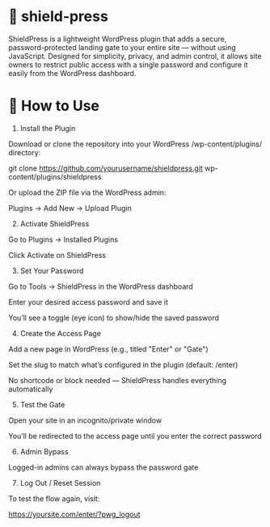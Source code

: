 # 🔐 shield-press
ShieldPress is a lightweight WordPress plugin that adds a secure, password-protected landing gate to your entire site — without using JavaScript. Designed for simplicity, privacy, and admin control, it allows site owners to restrict public access with a single password and configure it easily from the WordPress dashboard.

# 🚀 How to Use
1. Install the Plugin

Download or clone the repository into your WordPress /wp-content/plugins/ directory:

git clone https://github.com/yourusername/shieldpress.git wp-content/plugins/shieldpress

Or upload the ZIP file via the WordPress admin:

Plugins → Add New → Upload Plugin

2. Activate ShieldPress

Go to Plugins → Installed Plugins

Click Activate on ShieldPress

3. Set Your Password

Go to Tools → ShieldPress in the WordPress dashboard

Enter your desired access password and save it

You’ll see a toggle (eye icon) to show/hide the saved password

4. Create the Access Page

Add a new page in WordPress (e.g., titled "Enter" or "Gate")

Set the slug to match what’s configured in the plugin (default: /enter)

No shortcode or block needed — ShieldPress handles everything automatically

5. Test the Gate

Open your site in an incognito/private window

You’ll be redirected to the access page until you enter the correct password

6. Admin Bypass

Logged-in admins can always bypass the password gate

7. Log Out / Reset Session

To test the flow again, visit:

https://yoursite.com/enter/?pwg_logout
